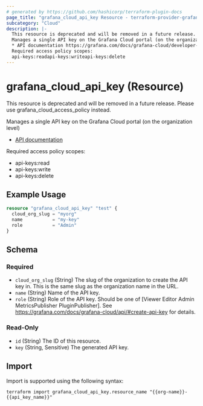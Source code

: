 ```yaml
---
# generated by https://github.com/hashicorp/terraform-plugin-docs
page_title: "grafana_cloud_api_key Resource - terraform-provider-grafana"
subcategory: "Cloud"
description: |-
  This resource is deprecated and will be removed in a future release. Please use grafanacloudaccess_policy instead.
  Manages a single API key on the Grafana Cloud portal (on the organization level)
  * API documentation https://grafana.com/docs/grafana-cloud/developer-resources/api-reference/cloud-api/#api-keys
  Required access policy scopes:
  api-keys:readapi-keys:writeapi-keys:delete
---
```


# grafana_cloud_api_key (Resource)

This resource is deprecated and will be removed in a future release. Please use grafana_cloud_access_policy instead.

Manages a single API key on the Grafana Cloud portal (on the organization level)
* [API documentation](https://grafana.com/docs/grafana-cloud/developer-resources/api-reference/cloud-api/#api-keys)

Required access policy scopes:

* api-keys:read
* api-keys:write
* api-keys:delete

## Example Usage

```terraform
resource "grafana_cloud_api_key" "test" {
  cloud_org_slug = "myorg"
  name           = "my-key"
  role           = "Admin"
}
```

<!-- schema generated by tfplugindocs -->
## Schema

### Required

- `cloud_org_slug` (String) The slug of the organization to create the API key in. This is the same slug as the organization name in the URL.
- `name` (String) Name of the API key.
- `role` (String) Role of the API key. Should be one of [Viewer Editor Admin MetricsPublisher PluginPublisher]. See https://grafana.com/docs/grafana-cloud/api/#create-api-key for details.

### Read-Only

- `id` (String) The ID of this resource.
- `key` (String, Sensitive) The generated API key.

## Import

Import is supported using the following syntax:

```shell
terraform import grafana_cloud_api_key.resource_name "{{org-name}}-{{api_key_name}}"
```
